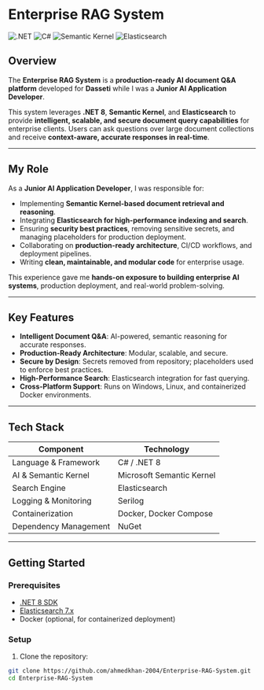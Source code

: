 # Enterprise RAG System

![.NET](https://img.shields.io/badge/.NET-8-blue) ![C#](https://img.shields.io/badge/C%23-Modern-green) ![Semantic Kernel](https://img.shields.io/badge/Semantic-Kernel-orange) ![Elasticsearch](https://img.shields.io/badge/Elasticsearch-7.x-red)

## Overview

The **Enterprise RAG System** is a **production-ready AI document Q&A platform** developed for **Dasseti** while I was a **Junior AI Application Developer**.  

This system leverages **.NET 8**, **Semantic Kernel**, and **Elasticsearch** to provide **intelligent, scalable, and secure document query capabilities** for enterprise clients. Users can ask questions over large document collections and receive **context-aware, accurate responses in real-time**.  

---

## My Role

As a **Junior AI Application Developer**, I was responsible for:  

- Implementing **Semantic Kernel-based document retrieval and reasoning**.  
- Integrating **Elasticsearch for high-performance indexing and search**.  
- Ensuring **security best practices**, removing sensitive secrets, and managing placeholders for production deployment.  
- Collaborating on **production-ready architecture**, CI/CD workflows, and deployment pipelines.  
- Writing **clean, maintainable, and modular code** for enterprise usage.  

This experience gave me **hands-on exposure to building enterprise AI systems**, production deployment, and real-world problem-solving.  

---

## Key Features

- **Intelligent Document Q&A**: AI-powered, semantic reasoning for accurate responses.  
- **Production-Ready Architecture**: Modular, scalable, and secure.  
- **Secure by Design**: Secrets removed from repository; placeholders used to enforce best practices.  
- **High-Performance Search**: Elasticsearch integration for fast querying.  
- **Cross-Platform Support**: Runs on Windows, Linux, and containerized Docker environments.  

---

## Tech Stack

| Component | Technology |
|-----------|------------|
| Language & Framework | C# / .NET 8 |
| AI & Semantic Kernel | Microsoft Semantic Kernel |
| Search Engine | Elasticsearch |
| Logging & Monitoring | Serilog |
| Containerization | Docker, Docker Compose |
| Dependency Management | NuGet |

---

## Getting Started

### Prerequisites

- [.NET 8 SDK](https://dotnet.microsoft.com/download)
- [Elasticsearch 7.x](https://www.elastic.co/downloads/elasticsearch)
- Docker (optional, for containerized deployment)

### Setup

1. Clone the repository:
```bash
git clone https://github.com/ahmedkhan-2004/Enterprise-RAG-System.git
cd Enterprise-RAG-System
